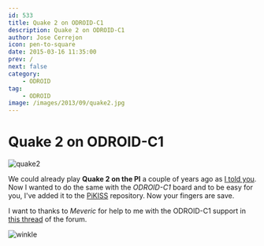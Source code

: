```yaml
---
id: 533
title: Quake 2 on ODROID-C1
description: Quake 2 on ODROID-C1
author: Jose Cerrejon
icon: pen-to-square
date: 2015-03-16 11:35:00
prev: /
next: false
category:
    - ODROID
tag:
    - ODROID
image: /images/2013/09/quake2.jpg
---
```


# Quake 2 on ODROID-C1

![quake2](/images/2013/09/quake2.jpg)

We could already play **Quake 2 on the PI** a couple of years ago as [I told you](/post.php?id=259). Now I wanted to do the same with the _ODROID-C1_ board and to be easy for you, I've added it to the [PiKISS](https://github.com/jmcerrejon/PiKISS/blob/dc9c450b5fe88affc70196b1ec0f5b14c520f3bb/scripts/games/quake.sh) repository. Now your fingers are save.

I want to thanks to _Meveric_ for help to me with the ODROID-C1 support in [this thread](https://forum.odroid.com/viewtopic.php?f=91&t=6471&p=80266#p80266) of the forum.

![winkle](/css/sm/winking.png)

